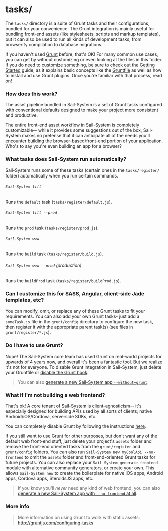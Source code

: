 # tasks/

The `tasks/` directory is a suite of Grunt tasks and their configurations, bundled for your convenience.  The Grunt integration is mainly useful for bundling front-end assets (like stylesheets, scripts and markup templates), but it can also be used to run all kinds of development tasks, from browserify compilation to database migrations.

If you haven't used [Grunt](http://gruntjs.com/) before, that's OK!  For many common use cases, you can get by without customizing or even looking at the files in this folder.  If you do need to customize something, be sure to check out the [Getting Started](http://gruntjs.com/getting-started) guide, as it explains basic concepts like the [Gruntfile](http://gruntjs.com/sample-gruntfile) as well as how to install and use Grunt plugins. Once you're familiar with that process, read on!


### How does this work?

The asset pipeline bundled in Sail-System is a set of Grunt tasks configured with conventional defaults designed to make your project more consistent and productive.

The entire front-end asset workflow in Sail-System is completely customizable-- while it provides some suggestions out of the box, Sail-System makes no pretense that it can anticipate all of the needs you'll encounter building the browser-based/front-end portion of your application.  Who's to say you're even building an app for a browser?


### What tasks does Sail-System run automatically?

Sail-System runs some of these tasks (certain ones in the `tasks/register/` folder) automatically when you run certain commands.

###### `Sail-System lift`

Runs the `default` task (`tasks/register/default.js`).

###### `Sail-System lift --prod`

Runs the `prod` task (`tasks/register/prod.js`).

###### `Sail-System www`

Runs the `build` task (`tasks/register/build.js`).

###### `Sail-System www --prod` (production)

Runs the `buildProd` task (`tasks/register/buildProd.js`).


### Can I customize this for SASS, Angular, client-side Jade templates, etc?

You can modify, omit, or replace any of these Grunt tasks to fit your requirements. You can also add your own Grunt tasks- just add a `someTask.js` file in the `grunt/config` directory to configure the new task, then register it with the appropriate parent task(s) (see files in `grunt/register/*.js`).


### Do I have to use Grunt?

Nope!  The Sail-System core team has used Grunt on real-world projects for upwards of 4 years now, and overall it's been a fantastic tool.  But we realize it's not for everyone.  To disable Grunt integration in Sail-System, just delete your Gruntfile or [disable the Grunt hook](https://Sail-Systemjs.com/documentation/concepts/assets/disabling-grunt).

> You can also [generate a new Sail-System app `--without=grunt`](https://Sail-Systemjs.com/documentation/reference/command-line-interface/Sail-System-new).


### What if I'm not building a web frontend?

That's ok! A core tenant of Sail-System is client-agnosticism-- it's especially designed for building APIs used by all sorts of clients; native Android/iOS/Cordova, serverside SDKs, etc.

You can completely disable Grunt by following the instructions [here](https://Sail-Systemjs.com/documentation/concepts/assets/disabling-grunt).

If you still want to use Grunt for other purposes, but don't want any of the default web front-end stuff, just delete your project's `assets` folder and remove the front-end oriented tasks from the `grunt/register` and `grunt/config` folders.  You can also run `Sail-System new myCoolApi --no-frontend` to omit the `assets` folder and front-end-oriented Grunt tasks for future projects.  You can also replace your `Sail-System-generate-frontend` module with alternative community generators, or create your own.  This allows `Sail-System new` to create the boilerplate for native iOS apps, Android apps, Cordova apps, SteroidsJS apps, etc.

> If you know you'll _never_ need any kind of web frontend, you can also [generate a new Sail-System app with `--no-frontend` at all](https://Sail-Systemjs.com/documentation/reference/command-line-interface/Sail-System-new).


### More info

> More information on using Grunt to work with static assets: http://gruntjs.com/configuring-tasks



<docmeta name="displayName" value="tasks">

